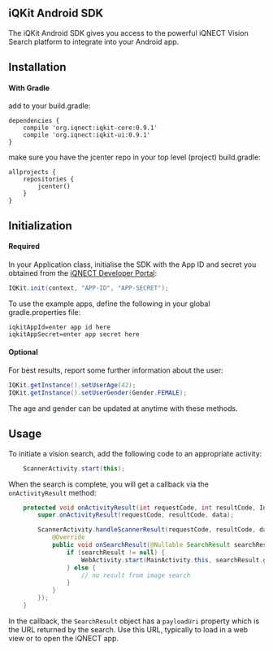iQKit Android SDK
-----------------

The iQKit Android SDK gives you access to the powerful iQNECT Vision Search platform
to integrate into your Android app.

Installation
------------

#### With Gradle

add to your build.gradle:

```
dependencies {
    compile 'org.iqnect:iqkit-core:0.9.1'
    compile 'org.iqnect:iqkit-ui:0.9.1'
}
```

make sure you have the jcenter repo in your top level (project) build.gradle:

```
allprojects {
    repositories {
        jcenter()
    }
}
```

Initialization
---------------

#### Required

In your Application class, initialise the SDK with the App ID and secret you obtained from the [iQNECT Developer Portal](http://developer.iqnect.org):

```java
IQKit.init(context, "APP-ID", "APP-SECRET");
```

To use the example apps, define the following in your global gradle.properties file:

```
iqkitAppId=enter app id here
iqkitAppSecret=enter app secret here
```

#### Optional

For best results, report some further information about the user:

```java
IQKit.getInstance().setUserAge(42);
IQKit.getInstance().setUserGender(Gender.FEMALE);
```

The age and gender can be updated at anytime with these methods.

Usage
-----

To initiate a vision search, add the following code to an appropriate activity:

```java
    ScannerActivity.start(this);
```

When the search is complete, you will get a callback via the `onActivityResult` method:

```java
    protected void onActivityResult(int requestCode, int resultCode, Intent data) {
        super.onActivityResult(requestCode, resultCode, data);

        ScannerActivity.handleScannerResult(requestCode, resultCode, data, new ScannerActivity.ScannerResultHandler() {
            @Override
            public void onSearchResult(@Nullable SearchResult searchResult) {
                if (searchResult != null) {
                    WebActivity.start(MainActivity.this, searchResult.getSearchbarTitle(), searchResult.getPayloadUri());
                } else {
                    // no result from image search
                }
            }
        });
    }
```

In the callback, the `SearchResult` object has a `payloadUri` property which is the URL returned by the search. Use this URL, typically to load in a web view or to open the iQNECT app.

